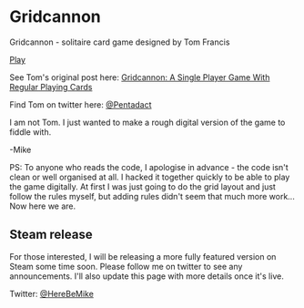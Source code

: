 # Gridcannon
Gridcannon - solitaire card game designed by Tom Francis

[Play](https://herebemike.github.io/Gridcannon/site/)

See Tom's original post here:
[Gridcannon: A Single Player Game With Regular Playing Cards](https://www.pentadact.com/2019-08-20-gridcannon-a-single-player-game-with-regular-playing-cards/)

Find Tom on twitter here:
[@Pentadact](https://twitter.com/Pentadact)


I am not Tom. I just wanted to make a rough digital version of the game to fiddle with.

-Mike

PS: To anyone who reads the code, I apologise in advance - the code isn't clean or well organised at all. I hacked it together quickly to be able to play the game digitally. At first I was just going to do the grid layout and just follow the rules myself, but adding rules didn't seem that much more work... Now here we are.

## Steam release
For those interested, I will be releasing a more fully featured version on Steam some time soon. Please follow me on twitter to see any announcements. I'll also update this page with more details once it's live.

Twitter: [@HereBeMike](https://twitter.com/HereBeMike)
